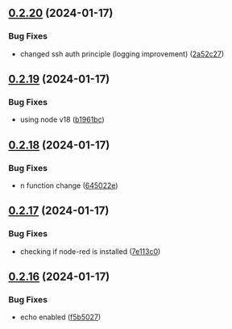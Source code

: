 ## [0.2.20](https://github.com/Energy-Control-no/fleet-flows-autoinstaller/compare/v0.2.19...v0.2.20) (2024-01-17)


### Bug Fixes

* changed ssh auth principle (logging improvement) ([2a52c27](https://github.com/Energy-Control-no/fleet-flows-autoinstaller/commit/2a52c27234c80486bf722434f22bbe68db3938f5))



## [0.2.19](https://github.com/Energy-Control-no/fleet-flows-autoinstaller/compare/v0.2.18...v0.2.19) (2024-01-17)


### Bug Fixes

* using node v18 ([b1961bc](https://github.com/Energy-Control-no/fleet-flows-autoinstaller/commit/b1961bc46263e9bcbcc4c3536049855bd1268e9a))



## [0.2.18](https://github.com/Energy-Control-no/fleet-flows-autoinstaller/compare/v0.2.17...v0.2.18) (2024-01-17)


### Bug Fixes

* n function change ([645022e](https://github.com/Energy-Control-no/fleet-flows-autoinstaller/commit/645022e55cfb91d8ee655f035c01c3e28486eef3))



## [0.2.17](https://github.com/Energy-Control-no/fleet-flows-autoinstaller/compare/v0.2.16...v0.2.17) (2024-01-17)


### Bug Fixes

* checking if node-red is installed ([7e113c0](https://github.com/Energy-Control-no/fleet-flows-autoinstaller/commit/7e113c0cc1a320e36dfb20327ee6ff378b7a6d3b))



## [0.2.16](https://github.com/Energy-Control-no/fleet-flows-autoinstaller/compare/v0.2.15...v0.2.16) (2024-01-17)


### Bug Fixes

* echo enabled ([f5b5027](https://github.com/Energy-Control-no/fleet-flows-autoinstaller/commit/f5b502758a1098fc9f7c961afef46623431387eb))



